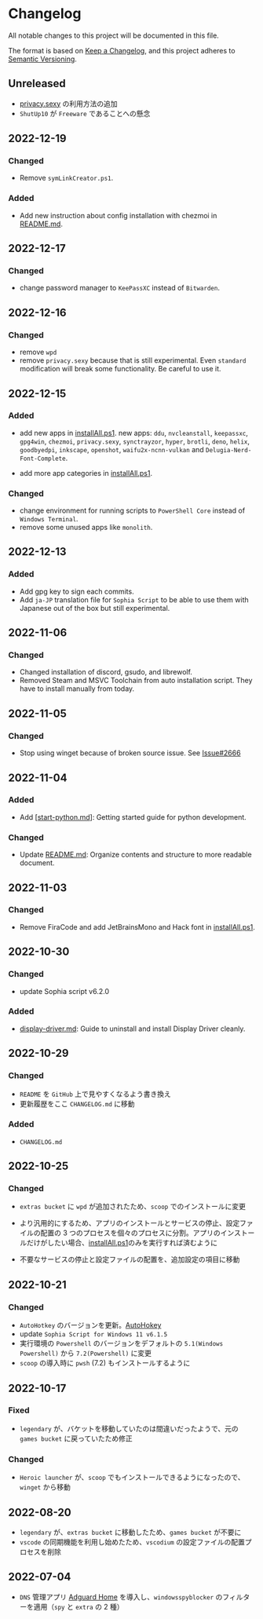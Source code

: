 # Changelog

All notable changes to this project will be documented in this file.

The format is based on [Keep a Changelog](https://keepachangelog.com/en/1.0.0/),
and this project adheres to [Semantic Versioning](https://semver.org/spec/v2.0.0.html).

## Unreleased

-   [privacy.sexy](https://privacy.sexy) の利用方法の追加
-   `ShutUp10` が `Freeware` であることへの懸念

## 2022-12-19

### Changed

-   Remove `symLinkCreator.ps1`.

### Added

-   Add new instruction about config installation with chezmoi in [README.md](/README.md).

## 2022-12-17

### Changed

-   change password manager to `KeePassXC` instead of `Bitwarden`.

## 2022-12-16

### Changed

-   remove `wpd`
-   remove `privacy.sexy` because that is still experimental. Even `standard` modification will break some functionality. Be careful to use it.

## 2022-12-15

### Added

-   add new apps in [installAll.ps1](/installAll.ps1).
    new apps: `ddu`, `nvcleanstall`, `keepassxc`, `gpg4win`, `chezmoi`, `privacy.sexy`, `synctrayzor`, `hyper`, `brotli`, `deno`, `helix`, `goodbyedpi`, `inkscape`, `openshot`, `waifu2x-ncnn-vulkan` and `Delugia-Nerd-Font-Complete`.

-   add more app categories in [installAll.ps1](/installAll.ps1).

### Changed

-   change environment for running scripts to `PowerShell Core` instead of `Windows Terminal`.
-   remove some unused apps like `monolith`.

## 2022-12-13

### Added

-   Add gpg key to sign each commits.
-   Add `ja-JP` translation file for `Sophia Script` to be able to use them with Japanese out of the box but still experimental.

## 2022-11-06

### Changed

-   Changed installation of discord, gsudo, and librewolf.
-   Removed Steam and MSVC Toolchain from auto installation script. They have to install manually from today.

## 2022-11-05

### Changed

-   Stop using winget because of broken source issue. See [Issue#2666](https://github.com/microsoft/winget-cli/issues/2666)

## 2022-11-04

### Added

-   Add [[start-python.md](/docs/start-python.md)]: Getting started guide for python development.

### Changed

-   Update [README.md](/README.md): Organize contents and structure to more readable document.

## 2022-11-03

### Changed

-   Remove FiraCode and add JetBrainsMono and Hack font in [installAll.ps1](/installAll.ps1).

## 2022-10-30

### Changed

-   update Sophia script v6.2.0

### Added

-   [display-driver.md](/docs/display-driver.md): Guide to uninstall and install Display Driver cleanly.

## 2022-10-29

### Changed

-   `README` を `GitHub` 上で見やすくなるよう書き換え
-   更新履歴をここ `CHANGELOG.md` に移動

### Added

-   `CHANGELOG.md`

## 2022-10-25

### Changed

-   `extras bucket` に `wpd` が追加されたため、`scoop` でのインストールに変更

-   より汎用的にするため、アプリのインストールとサービスの停止、設定ファイルの配置の 3 つのプロセスを個々のプロセスに分割。アプリのインストールだけがしたい場合、[installAll.ps1](/installAll.ps1)のみを実行すれば済むように

-   不要なサービスの停止と設定ファイルの配置を、追加設定の項目に移動

## 2022-10-21

### Changed

-   `AutoHotkey` のバージョンを更新。[AutoHokey](/README.md/#autohotkey)
-   update `Sophia Script for Windows 11 v6.1.5`
-   実行環境の `Powershell` のバージョンをデフォルトの `5.1(Windows Powershell)` から `7.2(Powershell)` に変更
-   `scoop` の導入時に `pwsh` (7.2) もインストールするように

## 2022-10-17

### Fixed

-   `legendary` が、バケットを移動していたのは間違いだったようで、元の `games bucket` に戻っていたため修正

### Changed

-   `Heroic launcher` が、`scoop` でもインストールできるようになったので、`winget` から移動

## 2022-08-20

-   `legendary` が、`extras bucket` に移動したため、`games bucket` が不要に
-   `vscode` の同期機能を利用し始めたため、`vscodium` の設定ファイルの配置プロセスを削除

## 2022-07-04

-   `DNS` 管理アプリ [Adguard Home](https://github.com/AdguardTeam/AdGuardHome) を導入し、`windowsspyblocker` のフィルターを適用（`spy` と `extra` の 2 種）
